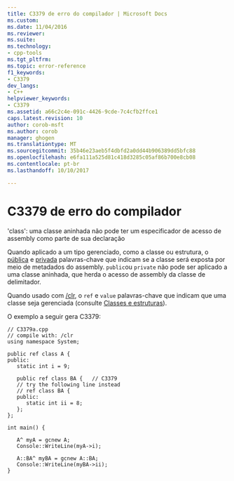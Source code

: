 ```yaml
---
title: C3379 de erro do compilador | Microsoft Docs
ms.custom: 
ms.date: 11/04/2016
ms.reviewer: 
ms.suite: 
ms.technology:
- cpp-tools
ms.tgt_pltfrm: 
ms.topic: error-reference
f1_keywords:
- C3379
dev_langs:
- C++
helpviewer_keywords:
- C3379
ms.assetid: a66c2c4e-091c-4426-9cde-7c4cfb2ffce1
caps.latest.revision: 10
author: corob-msft
ms.author: corob
manager: ghogen
ms.translationtype: MT
ms.sourcegitcommit: 35b46e23aeb5f4dbfd2a0dd44b906389dd5bfc88
ms.openlocfilehash: e6fa111a525d81c418d3285c05af86b700e8cb08
ms.contentlocale: pt-br
ms.lasthandoff: 10/10/2017

---
```

# <a name="compiler-error-c3379"></a>C3379 de erro do compilador
'class': uma classe aninhada não pode ter um especificador de acesso de assembly como parte de sua declaração  
  
 Quando aplicado a um tipo gerenciado, como a classe ou estrutura, o [pública](../../cpp/public-cpp.md) e [privada](../../cpp/private-cpp.md) palavras-chave que indicam se a classe será exposta por meio de metadados do assembly. `public`ou `private` não pode ser aplicado a uma classe aninhada, que herda o acesso de assembly da classe de delimitador.  
  
 Quando usado com [/clr](../../build/reference/clr-common-language-runtime-compilation.md), o `ref` e `value` palavras-chave que indicam que uma classe seja gerenciada (consulte [Classes e estruturas](../../windows/classes-and-structs-cpp-component-extensions.md)).  
  
 O exemplo a seguir gera C3379:  
  
```  
// C3379a.cpp  
// compile with: /clr  
using namespace System;  
  
public ref class A {  
public:  
   static int i = 9;  
  
   public ref class BA {   // C3379  
   // try the following line instead  
   // ref class BA {  
   public:  
      static int ii = 8;  
   };  
};  
  
int main() {  
  
   A^ myA = gcnew A;  
   Console::WriteLine(myA->i);  
  
   A::BA^ myBA = gcnew A::BA;  
   Console::WriteLine(myBA->ii);  
}  
```  

